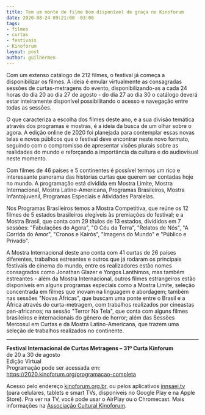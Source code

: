 ```yaml
---
title: Tem um monte de filme bom disponível de graça no Kinoforum
date: 2020-08-24 09:21:00 -03:00
tags:
- filmes
- curtas
- festivais
- Kinoforum
layout: post
author: guilhermen
---
```


Com um extenso catálogo de 212 filmes, o festival já começa a disponibilizar os filmes. A ideia é emular virtualmente as consagradas sessões de curtas-metragens do evento, disponibilizando-as a cada 24 horas do dia 20 ao dia 27 de agosto - do dia 27 ao dia 30 o catálogo deverá estar inteiramente disponível possibilitando o acesso e navegação entre todas as sessões.

O que caracteriza a escolha dos filmes deste ano, e a sua divisão temática através dos programas e mostras, é a ideia da busca de um olhar sobre o agora. A edição online de 2020 foi planejada para contemplar essas novas telas e novos públicos que o festival deve encontrar neste novo formato, seguindo com o compromisso de apresentar visões plurais sobre as realidades do mundo e reforçando a importância da cultura e do audiovisual neste momento.

Com filmes de 46 países e 5 continentes é possível termos um rico e interessante panorama das histórias curtas que querem ser contadas hoje no mundo. A programação está dividida em Mostra Limite, Mostra Internacional, Mostra Latino-Americana, Programas Brasileiros, Mostra Infantojuvenil, Programas Especiais e Atividades Paralelas.

Nos Programas Brasileiros temos a Mostra Competitiva, que reúne os 12 filmes de 5 estados brasileiros elegíveis às premiações do festival; e a Mostra Brasil, que conta com 29 títulos de 13 estados, divididos em 7 sessões: "Fabulações do Agora", "O Céu da Terra", "Relatos de Nós", "A Corrida do Amor", "Cronos e Kairós", "Imagens do Mundo" e "Público e Privado".    

A Mostra Internacional deste ano conta com 41 curtas de 26 países diferentes, trabalhos estreantes e outros que já rodaram os principais festivais de cinema do mundo, entre os realizadores estão nomes consagrados como Jonathan Glazer e Yorgos Lanthimos, mas também estreantes - além da Mostra Internacional, outros filmes estrangeiros estão disponíveis em alguns programas especiais como a Mostra Limite, seleção concentrada em filmes que inovam na linguagem e abordagem; também nas sessões "Novas Áfricas", que buscam uma ponte entre o Brasil e a África através do curta-metragem, com trabalhos realizados por cineastas pan-africanos; na sessão "Terror Na Tela", que conta com alguns filmes brasileiros e internacionais do gênero de horror; além das Sessões Mercosul em Curtas e da Mostra Latino-Americana, que trazem uma seleção de trabalhos realizados no continente.

***

**Festival Internacional de Curtas Metragens – 31º Curta Kinforum**  
de 20 a 30 de agosto  
Edição Virtual  
Programação pode ser acessada em: <https://2020.kinoforum.org/programacao-completa>

Acesso pelo endereço [kinoforum.org.br](https://jinoforum.org.br), ou pelos aplicativos [innsaei.tv](https://innsaei.tv/) (para celulares, tablets e smart TVs, disponíveis no Google Play e na Apple Store). Pra ver na TV, você pode usar o AirPlay ou o Chromecast. Mais informações na [Associação Cultural Kinoforum](https://kinoforum.org/curtas).
